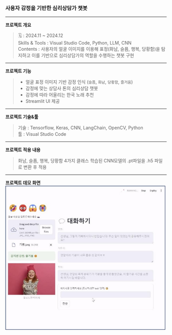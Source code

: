 ### 사용자 감정을 기반한 심리상담가 챗봇
---
**프로젝트 개요**
> 🗓️ : 2024.11 ~ 2024.12 <br>
> Skills & Tools : Visual Studio Code, Python, LLM, CNN <br>
> Contents : 사용자의 얼굴 이미지를 이용해 표정(화남, 슬픔, 행복, 당황함)을 탐지하고 이를 기반으로 심리상담가의 역할을 수행하는 챗봇 구현

---
**프로젝트 기능**
> - 얼굴 표정 이미지 기반 감정 인식 (`슬픔`, `화남`, `당황함`, `즐거움`)
> - 감정에 맞는 상담사 톤의 심리상담 챗봇
> - 감정에 따라 어울리는 한국 노래 추천
> - Streamlit UI 제공

---
**프로젝트 기술&툴**
> 기술 : Tensorflow, Keras, CNN, LangChain, OpenCV, Python <br>
> 툴 : Visual Studio Code

---
**프로젝트 적용 내용**
> 화남, 슬픔, 행복, 당황함 4가지 클래스 학습된 CNN모델의 .pt파일을 .h5 파일로 변환 후 적용

---
**프로젝트 데모 화면** <br>
<img src="img/ex.jpg" alt="감정 인식 챗봇 데모" width="500"/>
